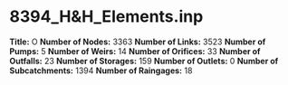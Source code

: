 # 8394_H&H_Elements.inp
**Title:** O
**Number of Nodes:** 3363
**Number of Links:** 3523
**Number of Pumps:** 5
**Number of Weirs:** 14
**Number of Orifices:** 33
**Number of Outfalls:** 23
**Number of Storages:** 159
**Number of Outlets:** 0
**Number of Subcatchments:** 1394
**Number of Raingages:** 18
